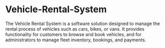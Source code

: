 # Vehicle-Rental-System
The Vehicle Rental System is a software solution designed to manage the rental process of vehicles such as cars, bikes, or vans. It provides functionality for customers to browse and book vehicles, and for administrators to manage fleet inventory, bookings, and payments.
